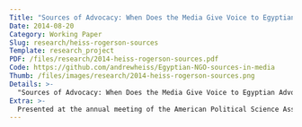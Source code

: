 ```yaml
---
Title: "Sources of Advocacy: When Does the Media Give Voice to Egyptian Advocacy NGOs?"
Date: 2014-08-20
Category: Working Paper
Slug: research/heiss-rogerson-sources
Template: research_project
PDF: /files/research/2014-heiss-rogerson-sources.pdf
Code: https://github.com/andrewheiss/Egyptian-NGO-sources-in-media
Thumb: /files/images/research/2014-heiss-rogerson-sources.png
Details: >-
  "Sources of Advocacy: When Does the Media Give Voice to Egyptian Advocacy NGOs?" (with Ken Rogerson, Duke University)
Extra: >-
  Presented at the annual meeting of the American Political Science Association (APSA), Washington, DC, August 2014
---
```

